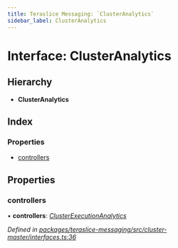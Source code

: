 ```yaml
---
title: Teraslice Messaging: `ClusterAnalytics`
sidebar_label: ClusterAnalytics
---
```


# Interface: ClusterAnalytics

## Hierarchy

* **ClusterAnalytics**

## Index

### Properties

* [controllers](clusteranalytics.md#controllers)

## Properties

###  controllers

• **controllers**: *[ClusterExecutionAnalytics](clusterexecutionanalytics.md)*

*Defined in [packages/teraslice-messaging/src/cluster-master/interfaces.ts:36](https://github.com/terascope/teraslice/blob/653cf7530/packages/teraslice-messaging/src/cluster-master/interfaces.ts#L36)*
